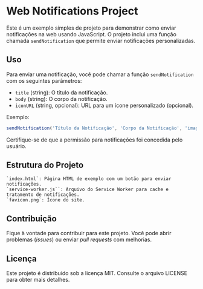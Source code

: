 # Web Notifications Project

Este é um exemplo simples de projeto para demonstrar como enviar notificações na web usando JavaScript. O projeto inclui uma função chamada `sendNotification` que permite enviar notificações personalizadas.

## Uso

Para enviar uma notificação, você pode chamar a função `sendNotification` com os seguintes parâmetros:

- `title` (string): O título da notificação.
- `body` (string): O corpo da notificação.
- `iconURL` (string, opcional): URL para um ícone personalizado (opcional).

Exemplo:

```javascript
sendNotification('Título da Notificação', 'Corpo da Notificação', 'images/warning.png');
```
Certifique-se de que a permissão para notificações foi concedida pelo usuário.

## Estrutura do Projeto

    `index.html`: Página HTML de exemplo com um botão para enviar notificações.
    `service-worker.js``: Arquivo do Service Worker para cache e tratamento de notificações.
    `favicon.png`: Ícone do site.

## Contribuição
Fique à vontade para contribuir para este projeto. Você pode abrir problemas (_issues_) ou enviar _pull requests_ com melhorias.

## Licença
Este projeto é distribuído sob a licença MIT. Consulte o arquivo LICENSE para obter mais detalhes.